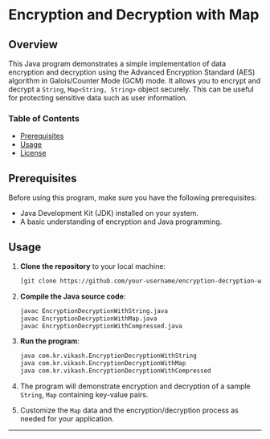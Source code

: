 # Encryption and Decryption with Map

## Overview

This Java program demonstrates a simple implementation of data encryption and decryption using the Advanced Encryption Standard (AES) algorithm in Galois/Counter Mode (GCM) mode. It allows you to encrypt and decrypt a `String`,  `Map<String, String>` object securely. This can be useful for protecting sensitive data such as user information.

### Table of Contents

- [Prerequisites](#prerequisites)
- [Usage](#usage)
- [License](#license)

## Prerequisites

Before using this program, make sure you have the following prerequisites:

- Java Development Kit (JDK) installed on your system.
- A basic understanding of encryption and Java programming.

## Usage

1. **Clone the repository** to your local machine:

    ```bash
    [git clone https://github.com/your-username/encryption-decryption-with-map.git](https://github.com/vikash0304/encryption_decryption.git)
    ```

2. **Compile the Java source code**:

    ```bash
    javac EncryptionDecryptionWithString.java
    javac EncryptionDecryptionWithMap.java
    javac EncryptionDecryptionWithCompressed.java
    ```

3. **Run the program**:

    ```bash
    java com.kr.vikash.EncryptionDecryptionWithString
    java com.kr.vikash.EncryptionDecryptionWithMap
    java com.kr.vikash.EncryptionDecryptionWithCompressed
    ```

4. The program will demonstrate encryption and decryption of a sample `String`, `Map` containing key-value pairs.

5. Customize the `Map` data and the encryption/decryption process as needed for your application.



---

